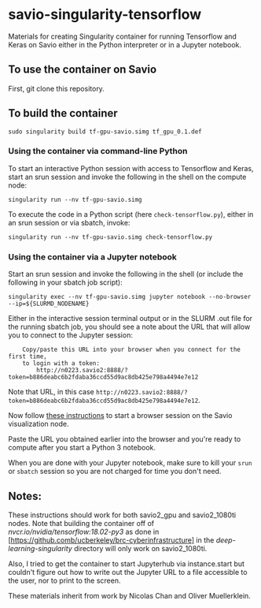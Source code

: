 # savio-singularity-tensorflow
Materials for creating Singularity container for running Tensorflow and Keras on Savio either in the Python interpreter or in a Jupyter notebook.

## To use the container on Savio

First, git clone this repository.

## To build the container

```
sudo singularity build tf-gpu-savio.simg tf_gpu_0.1.def
```

### Using the container via command-line Python

To start an interactive Python session with access to Tensorflow and Keras, start an srun session and invoke the following in the shell on the compute node:

```
singularity run --nv tf-gpu-savio.simg 
```

To execute the code in a Python script (here `check-tensorflow.py`), either in an srun session or via sbatch, invoke:

```
singularity run --nv tf-gpu-savio.simg check-tensorflow.py
```

### Using the container via a Jupyter notebook

Start an srun session and invoke the following in the shell (or include the following in your sbatch job script):

```
singularity exec --nv tf-gpu-savio.simg jupyter notebook --no-browser --ip=${SLURMD_NODENAME}
```

Either in the interactive session terminal output or in the SLURM .out file for the running sbatch job, you should see a note about the URL that will allow you to connect to the Jupyter session:

```
    Copy/paste this URL into your browser when you connect for the first time,
    to login with a token:
        http://n0223.savio2:8888/?token=b886deabc6b2fdaba36ccd55d9ac8db425e798a4494e7e12
```

Note that URL, in this case `http://n0223.savio2:8888/?token=b886deabc6b2fdaba36ccd55d9ac8db425e798a4494e7e12`.

Now follow [these instructions](https://research-it.berkeley.edu/services/high-performance-computing/using-brc-visualization-node-realvnc) to start a browser session on the Savio visualization node.

Paste the URL you obtained earlier into the browser and you're ready to compute after you start a Python 3 notebook.

 When you are done with your Jupyter notebook, make sure to kill your `srun` or `sbatch` session so you are not charged for time you don't need. 


## Notes:

These instructions should work for both savio2_gpu and savio2_1080ti nodes. Note that building the container off of *nvcr.io/nvidia/tensorflow:18.02-py3* as done in [https://github.comb/ucberkeley/brc-cyberinfrastructure] in the *deep-learning-singularity* directory will only work on savio2_1080ti.

Also, I tried to get the container to start Jupyterhub via instance.start but couldn't figure out how to write out the Jupyter URL to a file accessible to the user, nor to print to the screen.

These materials inherit from work by Nicolas Chan and Oliver Muellerklein.
